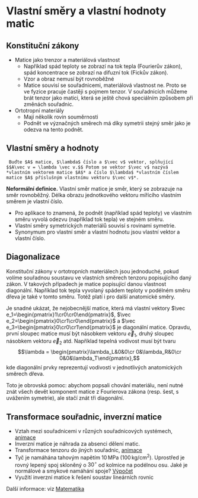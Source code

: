 # Vlastní směry a vlastní hodnoty matic


## Konstituční zákony

* Matice jako trenzor a materiálová vlastnost
    * Například spád teploty se zobrazí na tok tepla (Fourierův zákon), spád koncentrace se zobrazí na difuzní tok (Fickův zákon).
	* Vzor a obraz nemusí být rovnoběžné
	* Matice souvisí se souřadnicemi, materiálová vlastnost ne. Proto se ve fyzice pracuje častěji s pojmem tenzor. V souřadnicích můžeme brát tenzor jako matici, která se ještě chová speciálním způsobem při změnách souřadnic.
* Ortotropní materiály
    * Mají několik rovin souměrnosti
    * Podnět ve význačných směrech má díky symetrii stejný směr jako je odezva na tento podnět.

## Vlastní směry a hodnoty

```{prf:definition} Vlastní číslo a vlastní vektor
 Buďte $A$ matice, $\lambda$ číslo a $\vec v$ vektor, splňující $$A\vec v = \lambda \vec v.$$ Potom se vektor $\vec v$ nazývá *vlastním vektorem matice $A$* a číslo $\lambda$ *vlastním číslem matice $A$ příslušným vlastnímu vektoru $\vec v$*.
```

**Neformální definice.** Vlastní směr matice je směr, který se zobrazuje na směr rovnoběžný. Délka obrazu jednotkového vektoru mířícího vlastním směrem je vlastní číslo.

* Pro aplikace to znamená, že podnět (například spád teploty) ve vlastním směru vyvolá odezvu (například tok tepla) ve stejném směru.
* Vlastní směry symetrických materiálů souvisí s rovinami symetrie. 
* Synonymum pro vlastní směr a vlastní hodnotu jsou vlastní vektor a vlastní číslo.




## Diagonalizace

Konstituční zákony v ortotropních materiálech jsou jednoduché, pokud
volíme souřadnou soustavu ve vlastních směrech tenzoru popisujícího
daný zákon. V takových případech je matice popisující danou vlastnost
diagonální. Například tok tepla vyvolaný spádem teploty v podélném
směru dřeva je také v tomto směru. Totéž platí i pro další anatomické
směry.

Je snadné ukázat, že nejobecnější matice, která má vlastní vektory $\vec e_1=\begin{pmatrix}1\cr0\cr0\end{pmatrix}$, $\vec e_2=\begin{pmatrix}0\cr1\cr0\end{pmatrix}$  a $\vec e_3=\begin{pmatrix}0\cr0\cr1\end{pmatrix}$ je diagonální matice. Opravdu, první sloupec matice musí být násobkem vektoru $\vec e_1$, druhý sloupec násobkem vektoru $\vec e_2$ atd. Například tepelná vodivost musí být tvaru 
$$\lambda = \begin{pmatrix}\lambda_L&0&0\cr 0&\lambda_R&0\cr 0&0&\lambda_T\end{pmatrix},$$
kde diagonální prvky reprezentují vodivosti v jednotlivých anatomických směrech dřeva.

Toto je obrovská pomoc: abychom popsali chování materiálu, není nutné znát všech devět komponent matice z Fourierova zákona (resp. šest, s uvážením symetrie), ale stačí znát tři diagonální.
 
## Transformace souřadnic, inverzní matice

* Vztah mezi souřadnicemi v různých souřadnicových systémech, [animace](https://user.mendelu.cz/marik/manim/MatrixMultiplication/)
* Inverzní matice je náhrada za absenci dělení matic.
* Transformace tenzoru do jiných souřadnic, [animace](https://user.mendelu.cz/marik/manim/Deformation/)
* Tyč je namáhána tahovým napětím $10\,\mathrm{MPa}$ ($100\,\mathrm{kg}/\mathrm{cm}^2$). Uprostřed je rovný lepený spoj skloněný o $30^\circ$ od kolmice na podélnou osu. Jaké je normálové a smykové namáhání spoje? [Výpočet](https://sagecell.sagemath.org/?z=eJxVTrsKwzAM3A3-B49ycIJLt0I-IYtXk8E0LjE0ivED0r-v8yhNNIg73Z0kN_k5JIZ58h9mIkNPCSV5tO8WfRPM4AxGuEu-jgf7YgrSaJPhD0pYqWBTDlhizWRScAtoXfBzjodN1IVGhwfthb5wcTH3_Xama8_rblLIElv7LvvgMEHHf0hBvf7Lq65SsKGT9Fd2E_8C_79KaA==&lang=python&interacts=eJyLjgUAARUAuQ==)
* Využití inverzní matice k řešení soustav lineárních rovnic

Další informace: viz [Matematika](https://robert-marik.github.io/matematika/intro.html)

